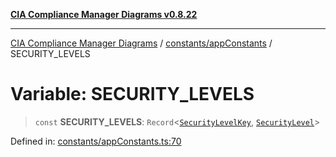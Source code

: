 [**CIA Compliance Manager Diagrams v0.8.22**](../../../README.md)

***

[CIA Compliance Manager Diagrams](../../../modules.md) / [constants/appConstants](../README.md) / SECURITY\_LEVELS

# Variable: SECURITY\_LEVELS

> `const` **SECURITY\_LEVELS**: `Record`\<[`SecurityLevelKey`](../type-aliases/SecurityLevelKey.md), [`SecurityLevel`](../../../types/cia/type-aliases/SecurityLevel.md)\>

Defined in: [constants/appConstants.ts:70](https://github.com/Hack23/cia-compliance-manager/blob/5eebba14bef5523072dd8c486c1cd0c7c18766fc/src/constants/appConstants.ts#L70)
